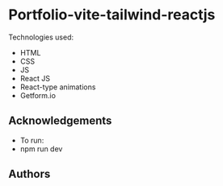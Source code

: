 # Portfolio-vite-tailwind-reactjs

Technologies used:

- HTML
- CSS
- JS
- React JS
- React-type animations
- Getform.io

## Acknowledgements

- To run:
- npm run dev

## Authors
